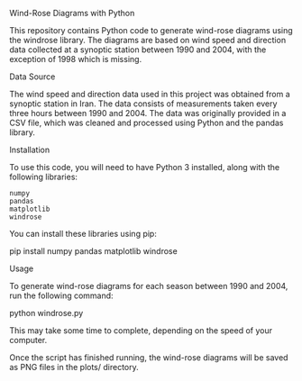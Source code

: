 Wind-Rose Diagrams with Python

This repository contains Python code to generate wind-rose diagrams using the windrose library. The diagrams are based on wind speed and direction data collected at a synoptic station between 1990 and 2004, with the exception of 1998 which is missing.

Data Source

The wind speed and direction data used in this project was obtained from a synoptic station in Iran. The data consists of measurements taken every three hours between 1990 and 2004. The data was originally provided in a CSV file, which was cleaned and processed using Python and the pandas library.

Installation

To use this code, you will need to have Python 3 installed, along with the following libraries:

    numpy
    pandas
    matplotlib
    windrose

You can install these libraries using pip:

pip install numpy pandas matplotlib windrose

Usage

To generate wind-rose diagrams for each season between 1990 and 2004, run the following command:

python windrose.py

This may take some time to complete, depending on the speed of your computer.

Once the script has finished running, the wind-rose diagrams will be saved as PNG files in the plots/ directory.
